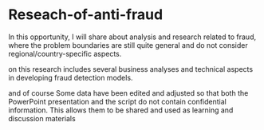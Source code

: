 # Reseach-of-anti-fraud

In this opportunity, I will share about analysis and research related to fraud, 
where the problem boundaries are still quite general and do not consider regional/country-specific aspects.

on this research includes several business analyses and technical aspects in developing fraud detection models.

and of course
Some data have been edited and adjusted so that both the PowerPoint presentation and the script do not contain confidential information. This allows them to be shared and used as learning and discussion materials
